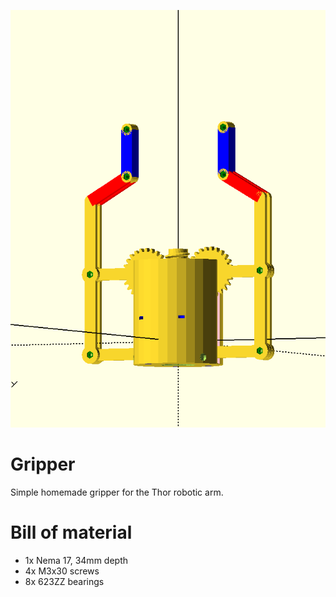 ![Loader](gripper.png)

# Gripper

Simple homemade gripper for the Thor robotic arm. 

# Bill of material

+ 1x Nema 17, 34mm depth
+ 4x M3x30 screws
+ 8x 623ZZ bearings

